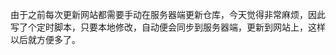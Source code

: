 <!--
 * @Descripttion: 
 * @version: 
 * @Author: ZHIHA
 * @Date: 2022-12-10 17:34:02
 * @LastEditors: ZHIHA
 * @LastEditTime: 2022-12-10 17:34:15
-->
由于之前每次更新网站都需要手动在服务器端更新仓库，今天觉得非常麻烦，因此写了个定时脚本，只要本地修改，自动便会同步到服务器端，更新到网站上，这样以后就方便多了。